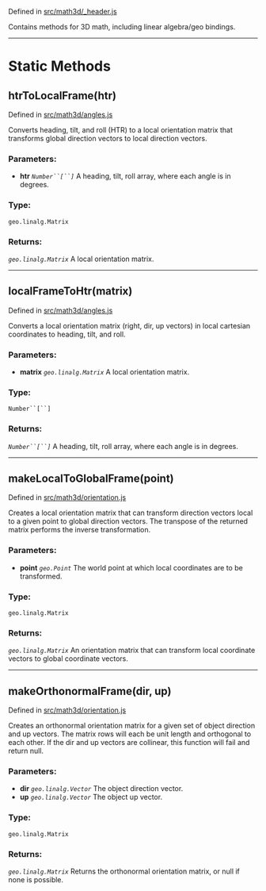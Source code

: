 Defined in [src/math3d/\_header.js](http://code.google.com/p/earth-api-utility-library/source/browse/trunk/extensions/src/math3d/_header.js)

Contains methods for 3D math, including linear algebra/geo bindings.




---

# Static Methods #

## htrToLocalFrame(htr) ##

Defined in [src/math3d/angles.js](http://code.google.com/p/earth-api-utility-library/source/browse/trunk/extensions/src/math3d/angles.js)

Converts heading, tilt, and roll (HTR) to a local orientation matrix that transforms global direction vectors to local direction vectors.

### Parameters: ###
  * **htr** _`Number``[``]`_  A heading, tilt, roll array, where each angle is in degrees.

### Type: ###
`geo.linalg.Matrix`

### Returns: ###

_`geo.linalg.Matrix`_ A local orientation matrix.


---


## localFrameToHtr(matrix) ##

Defined in [src/math3d/angles.js](http://code.google.com/p/earth-api-utility-library/source/browse/trunk/extensions/src/math3d/angles.js)

Converts a local orientation matrix (right, dir, up vectors) in local cartesian coordinates to heading, tilt, and roll.

### Parameters: ###
  * **matrix** _`geo.linalg.Matrix`_  A local orientation matrix.

### Type: ###
`Number``[``]`

### Returns: ###

_`Number``[``]`_ A heading, tilt, roll array, where each angle is in degrees.


---


## makeLocalToGlobalFrame(point) ##

Defined in [src/math3d/orientation.js](http://code.google.com/p/earth-api-utility-library/source/browse/trunk/extensions/src/math3d/orientation.js)

Creates a local orientation matrix that can transform direction vectors local to a given point to global direction vectors. The transpose of the returned matrix performs the inverse transformation.

### Parameters: ###
  * **point** _`geo.Point`_  The world point at which local coordinates are to be transformed.

### Type: ###
`geo.linalg.Matrix`

### Returns: ###

_`geo.linalg.Matrix`_ An orientation matrix that can transform local coordinate vectors to global coordinate vectors.


---


## makeOrthonormalFrame(dir, up) ##

Defined in [src/math3d/orientation.js](http://code.google.com/p/earth-api-utility-library/source/browse/trunk/extensions/src/math3d/orientation.js)

Creates an orthonormal orientation matrix for a given set of object direction and up vectors. The matrix rows will each be unit length and orthogonal to each other. If the dir and up vectors are collinear, this function will fail and return null.

### Parameters: ###
  * **dir** _`geo.linalg.Vector`_  The object direction vector.
  * **up** _`geo.linalg.Vector`_  The object up vector.

### Type: ###
`geo.linalg.Matrix`

### Returns: ###

_`geo.linalg.Matrix`_ Returns the orthonormal orientation matrix, or null if none is possible.
